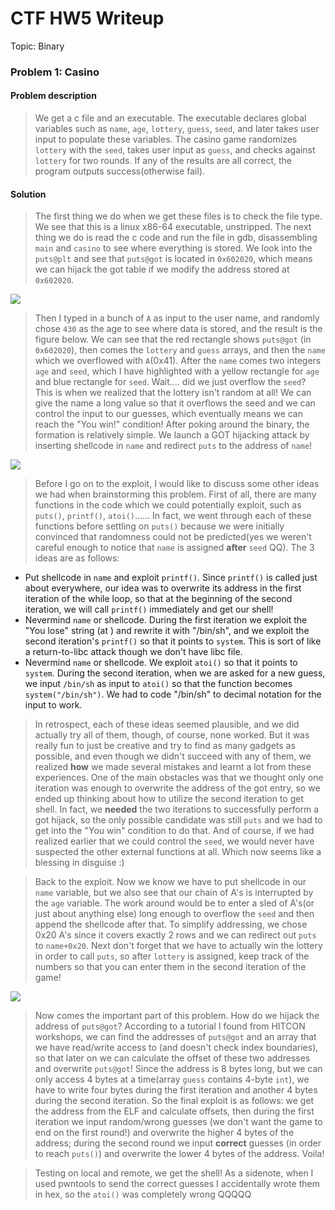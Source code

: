 # CTF HW5 Writeup

Topic: Binary

### Problem 1: Casino

#### Problem description

> We get a c file and an executable. The executable declares global variables such as `name`, `age`, `lottery`, `guess`, `seed`, and later takes user input to populate these variables. The casino game randomizes `lottery` with the `seed`, takes user input as `guess`, and checks against `lottery` for two rounds. If any of the results are all correct, the program outputs success(otherwise fail).

#### Solution

> The first thing we do when we get these files is to check the file type. We see that this is a linux x86-64 executable, unstripped. The next thing we do is read the c code and run the file in gdb, disassembling `main` and `casino` to see where everything is stored. We look into the `puts@plt` and see that `puts@got` is located in `0x602020`, which means we can hijack the got table if we modify the address stored at `0x602020`. 

![](src/pltputs)

> Then I typed in a bunch of `A` as input to the user name, and randomly chose `430` as the age to see where data is stored, and the result is the figure below. We can see that the red rectangle shows `puts@got` (in `0x602020`), then comes the `lottery` and `guess` arrays, and then the `name` which we overflowed with `A`(0x41). After the `name` comes two integers `age` and `seed`, which I have highlighted with a yellow rectangle for `age` and blue rectangle for `seed`. Wait.... did we just overflow the `seed`? This is when we realized that the lottery isn't random at all! We can give the name a long value so that it overflows the seed and we can control the input to our guesses, which eventually means we can reach the "You win!" condition! After poking around the binary, the formation is relatively simple. We launch a GOT hijacking attack by inserting shellcode in `name` and redirect `puts` to the address of `name`!

![](src/data)

> Before I go on to the exploit, I would like to discuss some other ideas we had when brainstorming this problem. First of all, there are many functions in the code which we could potentially exploit, such as `puts()`, `printf()`, `atoi()`...... In fact, we went through each of these functions before settling on `puts()` because we were initially convinced that randomness could not be predicted(yes we weren't careful enough to notice that `name` is assigned **after** `seed` QQ). The 3 ideas are as follows:

* Put shellcode in `name` and exploit `printf()`. Since `printf()` is called just about everywhere, our idea was to overwrite its address in the first iteration of the while loop, so that at the beginning of the second iteration, we will call `printf()` immediately and get our shell!
* Nevermind `name` or shellcode. During the first iteration we exploit the "You lose" string (at ) and rewrite it with "/bin/sh", and we exploit the second iteration's `printf()` so that it points to `system`. This is sort of like a return-to-libc attack though we don't have libc file. 
* Nevermind `name` or shellcode. We exploit `atoi()` so that it points to `system`. During the second iteration, when we are asked for a new guess, we input `/bin/sh` as input to `atoi()` so that the function becomes `system("/bin/sh")`. We had to code "/bin/sh" to decimal notation for the input to work.

> In retrospect, each of these ideas seemed plausible, and we did actually try all of them, though, of course, none worked. But it was really fun to just be creative and try to find as many gadgets as possible, and even though we didn't succeed with any of them, we realized **how** we made several mistakes and learnt a lot from these experiences. One of the main obstacles was that we thought only one iteration was enough to overwrite the address of the got entry, so we ended up thinking about how to utilize the second iteration to get shell. In fact, we **needed** the two iterations to successfully perform a got hijack, so the only possible candidate was still `puts` and we had to get into the "You win" condition to do that. And of course, if we had realized earlier that we could control the `seed`, we would never have suspected the other external functions at all. Which now seems like a blessing in disguise :)


> Back to the exploit. Now we know we have to put shellcode in our `name` variable, but we also see that our chain of A's is interrupted by the `age` variable. The work around would be to enter a sled of A's(or just about anything else) long enough to overflow the `seed` and then append the shellcode after that. To simplify addressing, we chose 0x20 A's since it covers exactly 2 rows and we can redirect out `puts` to `name+0x20`. Next don't forget that we have to actually win the lottery in order to call `puts`, so after `lottery` is assigned, keep track of the numbers so that you can enter them in the second iteration of the game! 

![](src/lotto)

> Now comes the important part of this problem. How do we hijack the address of `puts@got`? According to a tutorial I found from HITCON workshops, we can find the addresses of `puts@got` and an array that we have read/write access to (and doesn't check index boundaries), so that later on we can calculate the offset of these two addresses and overwrite `puts@got`! Since the address is 8 bytes long, but we can only access 4 bytes at a time(array `guess` contains 4-byte `int`), we have to write four bytes during the first iteration and another 4 bytes during the second iteration. So the final exploit is as follows: we get the address from the ELF and calculate offsets, then during the first iteration we input random/wrong guesses (we don't want the game to end on the first round!) and overwrite the higher 4 bytes of the address; during the second round we input **correct** guesses (in order to reach `puts()`) and overwrite the lower 4 bytes of the address. Voila!

> Testing on local and remote, we get the shell! As a sidenote, when I used pwntools to send the correct guesses I accidentally wrote them in hex, so the `atoi()` was completely wrong QQQQQ 